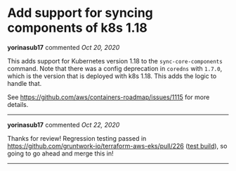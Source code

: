 # Add support for syncing components of k8s 1.18

**yorinasub17** commented *Oct 20, 2020*

This adds support for Kubernetes version 1.18 to the `sync-core-components` command. Note that there was a config deprecation in `coredns` with `1.7.0`, which is the version that is deployed with k8s 1.18. This adds the logic to handle that.

See https://github.com/aws/containers-roadmap/issues/1115 for more details.
<br />
***


**yorinasub17** commented *Oct 22, 2020*

Thanks for review! Regression testing passed in https://github.com/gruntwork-io/terraform-aws-eks/pull/226 ([test build](https://app.circleci.com/pipelines/github/gruntwork-io/terraform-aws-eks/1081/workflows/0f8fae6a-15a8-4058-9da9-6ad06e43b9f3)), so going to go ahead and merge this in!
***

